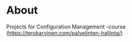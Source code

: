 # About
Projects for Configuration Management -course (https://terokarvinen.com/palvelinten-hallinta/)

